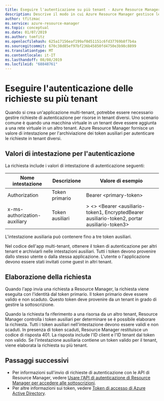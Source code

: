 ```yaml
---
title: Eseguire l'autenticazione su più tenant - Azure Resource Manager
description: Descrive il modo in cui Azure Resource Manager gestisce le richieste di autenticazione su più tenant.
author: tfitzmac
ms.service: azure-resource-manager
ms.topic: conceptual
ms.date: 01/07/2019
ms.author: tomfitz
ms.openlocfilehash: 625a17156eaf199af0d51151c6fd37769b8f7b4a
ms.sourcegitcommit: 670c38d85ef97bf236b45850fd4750e3b98c8899
ms.translationtype: MT
ms.contentlocale: it-IT
ms.lasthandoff: 08/08/2019
ms.locfileid: "68848761"
---
```

# <a name="authenticate-requests-across-tenants"></a>Eseguire l'autenticazione delle richieste su più tenant

Quando si crea un'applicazione multi-tenant, potrebbe essere necessario gestire richieste di autenticazione per risorse in tenant diversi. Uno scenario comune è quando una macchina virtuale in un tenant deve essere aggiunta a una rete virtuale in un altro tenant. Azure Resource Manager fornisce un valore di intestazione per l'archiviazione dei token ausiliari per autenticare le richieste in tenant diversi.

## <a name="header-values-for-authentication"></a>Valori di intestazione per l'autenticazione

La richiesta include i valori di intestazione di autenticazione seguenti:

| Nome intestazione | Descrizione | Valore di esempio |
| ----------- | ----------- | ------------ |
| Authorization | Token primario | Bearer &lt;primary-token&gt; |
| x-ms-authorization-auxiliary | Token ausiliari | &gt; &lt;&gt; &lt;Bearer &lt;ausiliario-token1, EncryptedBearer ausiliario-token2, portar ausiliario-token3&gt; |

L'intestazione ausiliaria può contenere fino a tre token ausiliari. 

Nel codice dell'app multi-tenant, ottenere il token di autenticazione per altri tenant e archiviarli nelle intestazioni ausiliari. Tutti i token devono provenire dallo stesso utente o dalla stessa applicazione. L'utente o l'applicazione devono essere stati invitati come guest in altri tenant.

## <a name="processing-the-request"></a>Elaborazione della richiesta

Quando l'app invia una richiesta a Resource Manager, la richiesta viene eseguita con l'identità dal token primario. Il token primario deve essere valido e non scaduto. Questo token deve provenire da un tenant in grado di gestire la sottoscrizione.

Quando la richiesta fa riferimento a una risorsa da un altro tenant, Resource Manager controlla i token ausiliari per determinare se è possibile elaborare la richiesta. Tutti i token ausiliari nell'intestazione devono essere validi e non scaduti. In presenza di token scaduti, Resource Manager restituisce un codice di risposta 401. La risposta include l'ID client e l'ID tenant dal token non valido. Se l'intestazione ausiliaria contiene un token valido per il tenant, viene elaborata la richiesta su più tenant.

## <a name="next-steps"></a>Passaggi successivi
* Per informazioni sull'invio di richieste di autenticazione con le API di Resource Manager, vedere [Usare l'API di autenticazione di Resource Manager per accedere alle sottoscrizioni](resource-manager-api-authentication.md).
* Per altre informazioni sui token, vedere [Token di accesso di Azure Active Directory](/azure/active-directory/develop/access-tokens).
